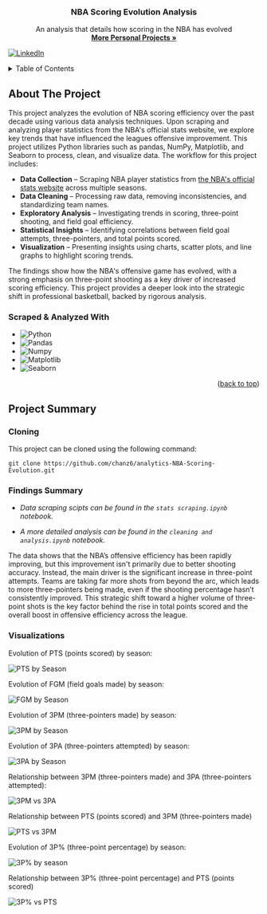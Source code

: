 <a id="readme-top"></a>

<!-- PROJECT LOGO -->

  <h3 align="center">NBA Scoring Evolution Analysis</h3>

  <p align="center">
    An analysis that details how scoring in the NBA has evolved
    <br />
    <a href="https://github.com/chanz6"><strong>More Personal Projects »</strong></a>
    <br />
  </p>
</div>

[![LinkedIn][linkedin-shield]][linkedin-url]

<!-- TABLE OF CONTENTS -->
<details>
  <summary>Table of Contents</summary>
  <ol>
    <li>
      <a href="#about-the-project">About The Project</a>
      <ul>
        <li><a href="#scraped--analyzed-with">Scraped & Analyzed With</a></li>
      </ul>
    </li>
    <li>
      <a href="#project-summary">Project Summary</a>
      <ul>
        <li><a href="#cloning">Cloning</a></li>
        <li><a href="#findings-summary">Findings Summary</a></li>
        <li><a href="#visualizations">Visualizations</a></li>
      </ul>
    </li>
  </ol>
</details>

<!-- ABOUT THE PROJECT -->
## About The Project

This project analyzes the evolution of NBA scoring efficiency over the past decade using various data analysis techniques. Upon scraping and analyzing player statistics from the NBA's official stats website, we explore key trends that have influenced the leagues offensive improvement. This project utilizes Python libraries such as pandas, NumPy, Matplotlib, and Seaborn to process, clean, and visualize data. The workflow for this project includes:

- **Data Collection** – Scraping NBA player statistics from [the NBA's official stats website](nba.com/stats) across multiple seasons.
- **Data Cleaning** – Processing raw data, removing inconsistencies, and standardizing team names. 
- **Exploratory Analysis** – Investigating trends in scoring, three-point shooting, and field goal efficiency.
- **Statistical Insights** – Identifying correlations between field goal attempts, three-pointers, and total points scored.
- **Visualization** – Presenting insights using charts, scatter plots, and line graphs to highlight scoring trends.

The findings show how the NBA's offensive game has evolved, with a strong emphasis on three-point shooting as a key driver of increased scoring efficiency. This project provides a deeper look into the strategic shift in professional basketball, backed by rigorous analysis.

### Scraped & Analyzed With

* ![Python][Python]
* ![Pandas][Pandas]
* ![Numpy][Numpy]
* ![Matplotlib][Matplotlib]
* ![Seaborn][Seaborn]

<p align="right">(<a href="#readme-top">back to top</a>)</p>

<!-- GETTING STARTED -->
## Project Summary
### Cloning

This project can be cloned using the following command:

```
git clone https://github.com/chanz6/analytics-NBA-Scoring-Evolution.git
```

### Findings Summary
- _Data scraping scipts can be found in the `stats scraping.ipynb` notebook._

- _A more detailed analysis can be found in the `cleaning and analysis.ipynb` notebook._

The data shows that the NBA’s offensive efficiency has been rapidly improving, but this improvement isn't primarily due to better shooting accuracy. Instead, the main driver is the significant increase in three-point attempts. Teams are taking far more shots from beyond the arc, which leads to more three-pointers being made, even if the shooting percentage hasn’t consistently improved. This strategic shift toward a higher volume of three-point shots is the key factor behind the rise in total points scored and the overall boost in offensive efficiency across the league.

### Visualizations

Evolution of PTS (points scored) by season:

![PTS by Season](/images/capture13.PNG)

Evolution of FGM (field goals made) by season:

![FGM by Season](/images/capture14.PNG)

Evolution of 3PM (three-pointers made) by season:

![3PM by Season](/images/capture15.PNG)

Evolution of 3PA (three-pointers attempted) by season:

![3PA by Season](/images/capture16.PNG)

Relationship between 3PM (three-pointers made) and 3PA (three-pointers attempted):

![3PM vs 3PA](/images/capture17.PNG)

Relationship between PTS (points scored) and 3PM (three-pointers made)

![PTS vs 3PM](/images/capture18.PNG)

Evolution of 3P% (three-point percentage) by season:

![3P% by season](/images/capture19.PNG)

Relationship between 3P% (three-point percentage) and PTS (points scored)

![3P% vs PTS](/images/capture20.PNG)


[linkedin-shield]: https://img.shields.io/badge/-LinkedIn-black.svg?style=for-the-badge&logo=linkedin&colorB=0077B5
[linkedin-url]: https://www.linkedin.com/in/zachary-chann/
[Python]: https://img.shields.io/badge/python-000000?style=for-the-badge&logo=python&logoColor=blue
[Pandas]: https://img.shields.io/badge/Pandas-000bff?style=for-the-badge&logo=pandas&logoColor=purple
[Numpy]: https://img.shields.io/badge/NumPy-ad526f?style=for-the-badge&logo=NumPy&logoColor=blue
[Matplotlib]: https://img.shields.io/badge/Matplotlib-DD0031?style=for-the-badge&logo=matplotlib&logoColor=white
[Seaborn]: https://img.shields.io/badge/Seaborn-4A4A55?style=for-the-badge&logo=seaborn&logoColor=FF3E00
